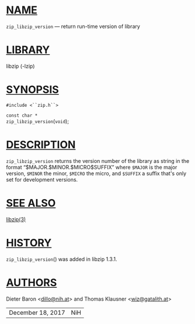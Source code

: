 # [NAME](#NAME)

`zip_libzip_version` — return run-time version of library

# [LIBRARY](#LIBRARY)

libzip (-lzip)

# [SYNOPSIS](#SYNOPSIS)

`#include <``zip.h``>`

`const char *`  
`zip_libzip_version`(`void`);

# [DESCRIPTION](#DESCRIPTION)

`zip_libzip_version` returns the version number of the library as string
in the format “\$MAJOR.\$MINOR.\$MICRO\$SUFFIX” where `$MAJOR` is the
major version, `$MINOR` the minor, `$MICRO` the micro, and `$SUFFIX` a
suffix that's only set for development versions.

# [SEE ALSO](#SEE_ALSO)

[libzip(3)](libzip.md)

# [HISTORY](#HISTORY)

`zip_libzip_version`() was added in libzip 1.3.1.

# [AUTHORS](#AUTHORS)

Dieter Baron \<[dillo@nih.at](mailto:dillo@nih.at)\> and Thomas Klausner
\<[wiz@gatalith.at](mailto:wiz@gatalith.at)\>

|                   |     |
|-------------------|-----|
| December 18, 2017 | NiH |
